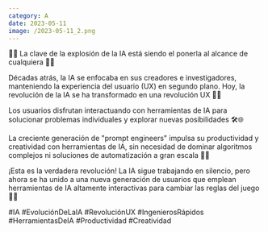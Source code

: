 ```yaml
--- 
category: A 
date: 2023-05-11 
image: /2023-05-11_2.png 
--- 
```


🚀🧠 La clave de la explosión de la IA está siendo el ponerla al alcance de cualquiera 📱💡

Décadas atrás, la IA se enfocaba en sus creadores e investigadores, manteniendo la experiencia del usuario (UX) en segundo plano. Hoy, la revolución de la IA se ha transformado en una revolución UX 🌟🤖

Los usuarios disfrutan interactuando con herramientas de IA para solucionar problemas individuales y explorar nuevas posibilidades 🛠️🌐 

La creciente generación de "prompt engineers" impulsa su productividad y creatividad con herramientas de IA, sin necesidad de dominar algoritmos complejos ni soluciones de automatización a gran escala 💼✨

¡Esta es la verdadera revolución! La IA sigue trabajando en silencio, pero ahora se ha unido a una nueva generación de usuarios que emplean herramientas de IA altamente interactivas para cambiar las reglas del juego 🎯🔥

#IA #EvoluciónDeLaIA #RevoluciónUX #IngenierosRápidos #HerramientasDeIA #Productividad #Creatividad